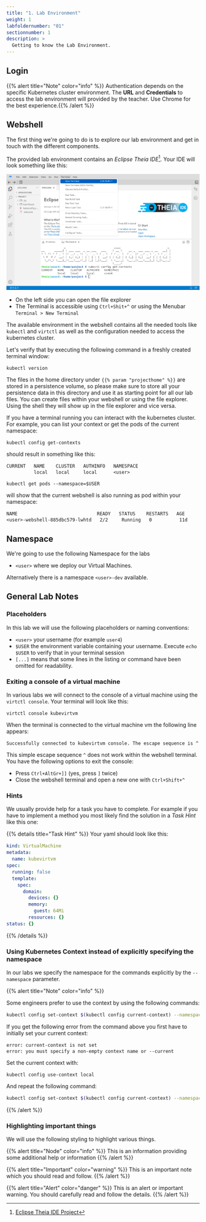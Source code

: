 ```yaml
---
title: "1. Lab Environment"
weight: 1
labfoldernumber: "01"
sectionnumber: 1
description: >
  Getting to know the Lab Environment.
---
```



## Login

{{% alert title="Note" color="info" %}} Authentication depends on the specific Kubernetes cluster environment. The **URL** and **Credentials** to access the lab environment will provided by the teacher. Use Chrome for the best experience.{{% /alert %}}


## Webshell

The first thing we're going to do is to explore our lab environment and get in touch with the different components.

The provided lab environment contains an _Eclipse Theia IDE_[^1]. Your IDE will look something like this:

![Eclipse Theia IDE](theia.png)

* On the left side you can open the file explorer
* The Terminal is accessible using `Ctrl+Shit+^` or using the Menubar `Terminal > New Terminal`

The available environment in the webshell contains all the needed tools like `kubectl` and `virtctl` as well as
the configuration needed to access the kubernetes cluster.

Let's verify that by executing the following command in a freshly created terminal window:

```shell
kubectl version
```

The files in the home directory under `{{% param "projecthome" %}}` are stored in a persistence volume, so please make sure to store all your persistence data in this directory and use it as starting point for all our lab files.
You can create files within your webshell or using the file explorer. Using the shell they will show up in the file
explorer and vice versa.

If you have a terminal running you can interact with the
kubernetes cluster. For example, you can list your context or get the pods of the current namespace:

```shell
kubectl config get-contexts
```
should result in something like this:
```shell
CURRENT   NAME    CLUSTER   AUTHINFO   NAMESPACE
          local   local     local      <user>
```

```shell
kubectl get pods --namespace=$USER
```
will show that the current webshell is also running as pod within your namespace:
```shell
NAME                             READY   STATUS    RESTARTS   AGE
<user>-webshell-885dbc579-lwhtd   2/2     Running   0          11d
```


## Namespace

We're going to use the following Namespace for the labs

* `<user>` where we deploy our Virtual Machines.

Alternatively there is a namespace `<user>-dev` available.


## General Lab Notes


### Placeholders

In this lab we will use the following placeholders or naming conventions:

* `<user>` your username (for example `user4`)
* `$USER` the environment variable containing your username. Execute `echo $USER` to verify that in your terminal session
* `[...]` means that some lines in the listing or command have been omitted for readability.  


### Exiting a console of a virtual machine

In various labs we will connect to the console of a virtual machine using the `virtctl console`. Your terminal will look like this:

```shell
virtctl console kubevirtvm
```

When the terminal is connected to the virtual machine vm the following line appears:
```shell
Successfully connected to kubevirtvm console. The escape sequence is ^
```

This simple escape sequence `^` does not work within the webshell terminal. You have the following options to exit the console:

* Press `Ctrl+AltGr+]]` (yes, press `]` twice)
* Close the webshell terminal and open a new one with `Ctrl+Shift+^`


### Hints

We usually provide help for a task you have to complete. For example if you have to implement a method you most likely find the solution in a _Task Hint_ like this one:

{{% details title="Task Hint" %}}
Your yaml should look like this:

```yaml
kind: VirtualMachine
metadata:
  name: kubevirtvm
spec:
  running: false
  template:
    spec:
      domain:
        devices: {}
        memory:
          guest: 64Mi
        resources: {}
status: {}
```
{{% /details %}}


### Using Kubernetes Context instead of explicitly specifying the namespace

In our labs we specify the namespace for the commands explicitly by the `--namespace` parameter.

{{% alert title="Note" color="info" %}}

Some engineers prefer to use the context by using the following commands:

```bash
kubectl config set-context $(kubectl config current-context) --namespace $USER
```

If you get the following error from the command above you first have to initially set your current context:
```shell
error: current-context is not set
error: you must specify a non-empty context name or --current
```

Set the current context with:
```shell
kubectl config use-context local
```

And repeat the following command:

```bash
kubectl config set-context $(kubectl config current-context) --namespace $USER
```
{{% /alert %}}


### Highlighting important things

We will use the following styling to highlight various things.

{{% alert title="Node" color="info" %}} This is an information providing some additional help or information {{% /alert %}}

{{% alert title="Important" color="warning" %}} This is an important note which you should read and follow.  {{% /alert %}}

{{% alert title="Alert" color="danger" %}} This is an alert or important warning. You should carefully read and follow the details. {{% /alert %}}

[^1]: [Eclipse Theia IDE Project](https://theia-ide.org/)

